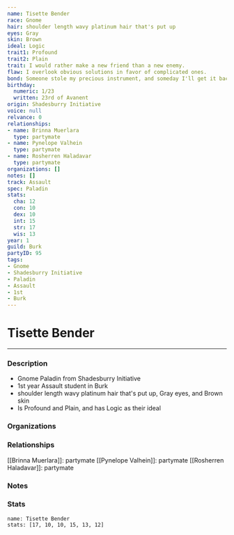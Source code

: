 ```yaml
---
name: Tisette Bender
race: Gnome
hair: shoulder length wavy platinum hair that's put up
eyes: Gray
skin: Brown
ideal: Logic
trait1: Profound
trait2: Plain
trait: I would rather make a new friend than a new enemy.
flaw: I overlook obvious solutions in favor of complicated ones.
bond: Someone stole my precious instrument, and someday I'll get it back.
birthday:
  numeric: 1/23
  written: 23rd of Avanent
origin: Shadesburry Initiative
voice: null
relvance: 0
relationships:
- name: Brinna Muerlara
  type: partymate
- name: Pynelope Valhein
  type: partymate
- name: Rosherren Haladavar
  type: partymate
organizations: []
notes: []
track: Assault
spec: Paladin
stats:
  cha: 12
  con: 10
  dex: 10
  int: 15
  str: 17
  wis: 13
year: 1
guild: Burk
partyID: 95
tags:
- Gnome
- Shadesburry Initiative
- Paladin
- Assault
- 1st
- Burk
---
```

# Tisette Bender
---
### Description
- Gnome Paladin from Shadesburry Initiative
- 1st year Assault student in Burk
- shoulder length wavy platinum hair that's put up, Gray eyes, and Brown skin
- Is Profound and Plain, and has Logic as their ideal

### Organizations

### Relationships
[[Brinna Muerlara]]: partymate
[[Pynelope Valhein]]: partymate
[[Rosherren Haladavar]]: partymate

### Notes

### Stats
```statblock
name: Tisette Bender
stats: [17, 10, 10, 15, 13, 12]
```